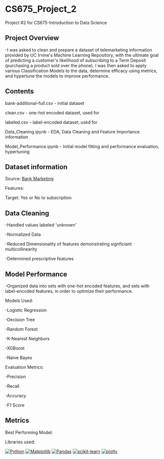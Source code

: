 # CS675_Project_2
Project #2 for CS675-Introduction to Data Science

## Project Overview

-I was asked to clean and prepare a dataset of telemarketing information provided by UC Irvine's Machine Learning Repository, with the ultimate goal of predicting a customer's likelihood of subscribing to a Term Deposit (purchasing a product sold over the phone). I was then asked to apply various Classification Models to the data, determine efficacy using metrics, and hypertune the models to improve performance.

## Contents

bank-additional-full.csv - initial dataset

clean.csv - one-hot encoded dataset, used for 

labeled.csv - label-encoded dataset, used for

Data_Cleaning.ipynb - EDA, Data Cleaning and Feature Importance information

Model_Performance.ipynb - Initial model fitting and performance evaluation, hypertuning 

## Dataset information

Source: [Bank Marketing](https://archive.ics.uci.edu/dataset/222/bank+marketing)

Features: 

Target: Yes or No to subscription

## Data Cleaning

-Handled values labeled 'unknown'

-Normalized Data

-Reduced Dimensionality of features demonstrating signficiant multicollinearity

-Determined prescriptive features

## Model Performance

-Organized data into sets with one-hot encoded features, and sets with label-encoded features, in order to optimize their performance.


Models Used:

-Logistic Regression

-Decision Tree

-Random Forest

-K-Nearest Neighbors

-XGBoost

-Naive Bayes


Evaluation Metrics:

-Precision

-Recall

-Accuracy

-F1 Score

## Metrics

Best Performing Model:



Libraries used:

[![Python](https://img.shields.io/badge/Python-3776AB?logo=python&logoColor=fff)](#)
[![Matplotlib](https://custom-icon-badges.demolab.com/badge/Matplotlib-71D291?logo=matplotlib&logoColor=fff)](#)
[![Pandas](https://img.shields.io/badge/Pandas-150458?logo=pandas&logoColor=fff)](#)
[![scikit-learn](https://img.shields.io/badge/scikit--learn-F7931E?style=flat-square&logo=scikit-learn&logoColor=white)](#)
[![plotly](https://img.shields.io/badge/-Plotly-3F4F75?style=flat&logo=plotly&logoColor=white)](#)


